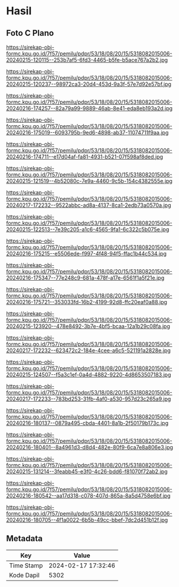 # Hasil

## Foto C Plano

https://sirekap-obj-formc.kpu.go.id/7f57/pemilu/pdpr/53/18/08/20/15/5318082015006-20240215-120115--253b7af5-6fd3-4465-b5fe-b5ace767a2b2.jpg

https://sirekap-obj-formc.kpu.go.id/7f57/pemilu/pdpr/53/18/08/20/15/5318082015006-20240215-120237--98972ca3-20d4-453d-9a3f-57e7d92e57bf.jpg

https://sirekap-obj-formc.kpu.go.id/7f57/pemilu/pdpr/53/18/08/20/15/5318082015006-20240216-174257--82a79a99-9889-46ab-8e41-eda8eb193a2d.jpg

https://sirekap-obj-formc.kpu.go.id/7f57/pemilu/pdpr/53/18/08/20/15/5318082015006-20240216-175019--6093795b-9ed6-4898-ab37-11074711f9aa.jpg

https://sirekap-obj-formc.kpu.go.id/7f57/pemilu/pdpr/53/18/08/20/15/5318082015006-20240216-174711--e17d04af-fa81-4931-b521-07f598af8ded.jpg

https://sirekap-obj-formc.kpu.go.id/7f57/pemilu/pdpr/53/18/08/20/15/5318082015006-20240215-121519--4b52080c-7e9a-4460-9c5b-154c4382555e.jpg

https://sirekap-obj-formc.kpu.go.id/7f57/pemilu/pdpr/53/18/08/20/15/5318082015006-20240217-172232--9522abbc-ad8a-4137-8ca1-2edb73a0570a.jpg

https://sirekap-obj-formc.kpu.go.id/7f57/pemilu/pdpr/53/18/08/20/15/5318082015006-20240215-122513--7e39c205-a1c6-4565-9fa1-6c322c5b075e.jpg

https://sirekap-obj-formc.kpu.go.id/7f57/pemilu/pdpr/53/18/08/20/15/5318082015006-20240216-175215--e5506ede-f997-4f48-94f5-ffac1b44c534.jpg

https://sirekap-obj-formc.kpu.go.id/7f57/pemilu/pdpr/53/18/08/20/15/5318082015006-20240216-175347--77e248c9-681a-478f-a17e-6561f1a5f21e.jpg

https://sirekap-obj-formc.kpu.go.id/7f57/pemilu/pdpr/53/18/08/20/15/5318082015006-20240216-175721--353033fd-16b2-4199-92d8-ffc20eaf0a88.jpg

https://sirekap-obj-formc.kpu.go.id/7f57/pemilu/pdpr/53/18/08/20/15/5318082015006-20240215-123920--478e8492-3b7e-4bf5-bcaa-12a1b29c08fa.jpg

https://sirekap-obj-formc.kpu.go.id/7f57/pemilu/pdpr/53/18/08/20/15/5318082015006-20240217-172232--623472c2-184e-4cee-a6c5-521191a2828e.jpg

https://sirekap-obj-formc.kpu.go.id/7f57/pemilu/pdpr/53/18/08/20/15/5318082015006-20240215-124507--f5a3c1ef-0a4d-4882-9220-4d8653507183.jpg

https://sirekap-obj-formc.kpu.go.id/7f57/pemilu/pdpr/53/18/08/20/15/5318082015006-20240217-172233--783bd253-31fb-4af0-a530-957d23c265a9.jpg

https://sirekap-obj-formc.kpu.go.id/7f57/pemilu/pdpr/53/18/08/20/15/5318082015006-20240216-180137--0879a495-cbda-4401-8a1b-2f50179b173c.jpg

https://sirekap-obj-formc.kpu.go.id/7f57/pemilu/pdpr/53/18/08/20/15/5318082015006-20240216-180401--8a4961d3-d8d4-482e-80f9-6ca7e8a806e3.jpg

https://sirekap-obj-formc.kpu.go.id/7f57/pemilu/pdpr/53/18/08/20/15/5318082015006-20240215-131214--3feabb45-e3f0-4c26-bdd6-f81070f72ab2.jpg

https://sirekap-obj-formc.kpu.go.id/7f57/pemilu/pdpr/53/18/08/20/15/5318082015006-20240216-180542--aa17d318-c078-407d-865a-8a5d4758e6bf.jpg

https://sirekap-obj-formc.kpu.go.id/7f57/pemilu/pdpr/53/18/08/20/15/5318082015006-20240216-180705--4f1a0022-6b5b-49cc-bbef-7dc2d451b12f.jpg


## Metadata

| Key        | Value               |
| ---------- | ------------------- |
| Time Stamp | 2024-02-17 17:32:46 |
| Kode Dapil | 5302                |



